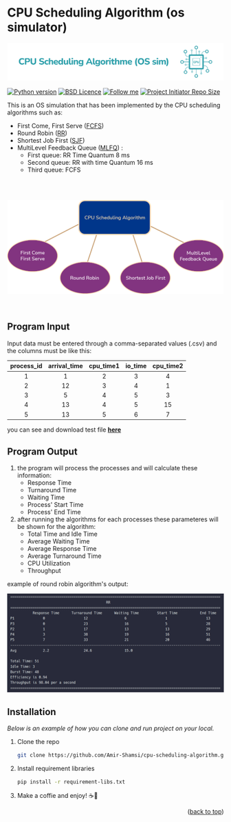 # CPU Scheduling Algorithm (os simulator)
<p align='center'>
    <img src="photos/cpu-sch-algo-logo.png"  alt="cpu-scheduling-algos" />
</p>


[![Python version](https://img.shields.io/badge/python-%5E3.8.1-purple?style=flat-square)](https://www.python.org/)
[![BSD Licence](https://img.shields.io/badge/licence-BSD-geen?style=flat-square)](LICENSE)
[![Follow me](https://img.shields.io/github/followers/amir-shamsi?label=follow%20me&style=flat-square)](https://github.com/amir-shamsi)
<a href="https://github.com/Amir-Shamsi/cpu-scheduling-algorithm" title="Repo Size">
<img src="https://img.shields.io/github/repo-size/Amir-Shamsi/cpu-scheduling-algorithm?label=Repo%20Size&logo=Github&style=flat-square" alt="Project Initiator Repo Size"/>
</a>

This is an OS simulation that has been implemented by the CPU scheduling algorithms such as:<br>
- First Come, First Serve (<a href="https://en.wikipedia.org/wiki/Scheduling_(computing)#First_come,_first_served">FCFS</a>)
- Round Robin (<a href="https://en.wikipedia.org/wiki/Round-robin_scheduling">RR</a>)
- Shortest Job First (<a href="https://en.wikipedia.org/wiki/Shortest_job_next">SJF</a>)
- MultiLevel Feedback Queue (<a href="https://www.geeksforgeeks.org/multilevel-feedback-queue-scheduling-mlfq-cpu-scheduling/">MLFQ</a>) :
  - First queue: RR Time Quantum 8 ms
  - Second queue: RR with time Quantum 16 ms
  - Third queue: FCFS
<br>
<br>
<p align='center'>
    <img src="photos/csa.png" width="600" alt="cpu-scheduling-algos" />
</p>

<br>

## Program Input
Input data must be entered through a comma-separated values (.csv) and the columns must be like this:

| process_id | arrival_time | cpu_time1 | io_time | cpu_time2 |
| :---: | :---: | :---: | :---: | :---: |
| 1 | 1 | 2 | 3 | 4 |
| 2 | 12 | 3 | 4 | 1 |
| 3 | 5 | 4 | 5 | 3 |
| 4 | 13 | 4 | 5 | 15 |
| 5 | 13 | 5 | 6 | 7 |

you can see and download test file **<a href="test/process_input_data.csv">here</a>**

## Program Output
1. the program will process the processes and will calculate these information:
    - Response Time
    - Turnaround Time
    - Waiting Time
    - Process' Start Time
    - Process' End Time
2. after running the algorithms for each processes these parameteres will be shown for the algorithm:   
    - Total Time and Idle Time
    - Average Waiting Time
    - Average Response Time
    - Average Turnaround Time
    - CPU Utilization
    - Throughput

example of round robin algorithm's output:
<p align='right'>
    <img src="photos/output.png"  alt="output" />
</p>


## Installation

_Below is an example of how you can clone and run project on your local._

1. Clone the repo
   ```sh
   git clone https://github.com/Amir-Shamsi/cpu-scheduling-algorithm.git
   ```
2. Install requirement libraries
   ```sh
   pip install -r requirement-libs.txt
   ```
3. Make a coffie and enjoy! ☕🍪


<p align="right">
    (<a href="#top">back to top</a>)
</p>


